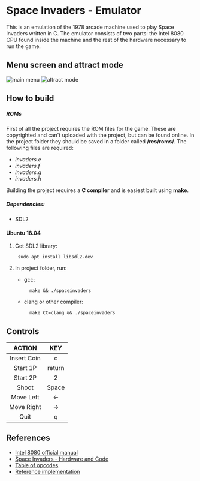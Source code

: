 # Space Invaders - Emulator
This is an emulation of the 1978 arcade machine used to play Space Invaders written in C. The emulator consists of two parts: the Intel 8080 CPU found inside the machine and the rest of the hardware necessary to run the game.

## Menu screen and attract mode
![main menu](https://media.giphy.com/media/MY7TGkNY0FZ47LLUJX/giphy.gif) ![attract mode](https://media.giphy.com/media/gIO63RKk3RjbLmAVED/giphy.gif)

## How to build

##### ROMs
First of all the project requires the ROM files for the game. These are copyrighted and can't uploaded with the project, but can be found online. 
In the project folder they should be saved in a folder called **/res/roms/**. The following files are required:
* _invaders.e_
* _invaders.f_
* _invaders.g_
* _invaders.h_

Building the project requires a **C compiler** and is easiest built using **make**.

##### Dependencies:
* SDL2

#### Ubuntu 18.04
1) Get SDL2 library:

        sudo apt install libsdl2-dev

2)  In project folder, run:
    * gcc:
    
            make && ./spaceinvaders
            
    * clang or other compiler:
    
            make CC=clang && ./spaceinvaders
        
## Controls
| ACTION    | KEY   |
|:---------:|:-----:|
| Insert Coin | c |
| Start 1P  | return |
| Start 2P  | 2 |
| Shoot     | Space |
| Move Left | &larr; |
| Move Right| &rarr; |
| Quit      | q |

## References
* [Intel 8080 official manual](https://altairclone.com/downloads/manuals/8080%20Programmers%20Manual.pdf)
* [Space Invaders - Hardware and Code](https://computerarcheology.com/Arcade/SpaceInvaders/)
* [Table of opcodes](https://pastraiser.com/cpu/i8080/i8080_opcodes.html)
* [Reference implementation](https://github.com/superzazu/invaders)
